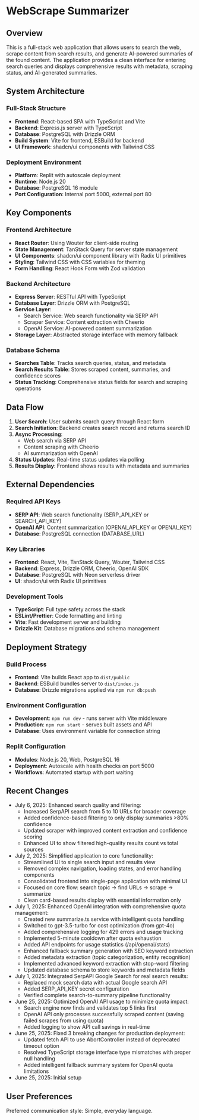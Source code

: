 # WebScrape Summarizer

## Overview

This is a full-stack web application that allows users to search the web, scrape content from search results, and generate AI-powered summaries of the found content. The application provides a clean interface for entering search queries and displays comprehensive results with metadata, scraping status, and AI-generated summaries.

## System Architecture

### Full-Stack Structure
- **Frontend**: React-based SPA with TypeScript and Vite
- **Backend**: Express.js server with TypeScript
- **Database**: PostgreSQL with Drizzle ORM
- **Build System**: Vite for frontend, ESBuild for backend
- **UI Framework**: shadcn/ui components with Tailwind CSS

### Deployment Environment
- **Platform**: Replit with autoscale deployment
- **Runtime**: Node.js 20
- **Database**: PostgreSQL 16 module
- **Port Configuration**: Internal port 5000, external port 80

## Key Components

### Frontend Architecture
- **React Router**: Using Wouter for client-side routing
- **State Management**: TanStack Query for server state management
- **UI Components**: shadcn/ui component library with Radix UI primitives
- **Styling**: Tailwind CSS with CSS variables for theming
- **Form Handling**: React Hook Form with Zod validation

### Backend Architecture
- **Express Server**: RESTful API with TypeScript
- **Database Layer**: Drizzle ORM with PostgreSQL
- **Service Layer**: 
  - Search Service: Web search functionality via SERP API
  - Scraper Service: Content extraction with Cheerio
  - OpenAI Service: AI-powered content summarization
- **Storage Layer**: Abstracted storage interface with memory fallback

### Database Schema
- **Searches Table**: Tracks search queries, status, and metadata
- **Search Results Table**: Stores scraped content, summaries, and confidence scores
- **Status Tracking**: Comprehensive status fields for search and scraping operations

## Data Flow

1. **User Search**: User submits search query through React form
2. **Search Initiation**: Backend creates search record and returns search ID
3. **Async Processing**: 
   - Web search via SERP API
   - Content scraping with Cheerio
   - AI summarization with OpenAI
4. **Status Updates**: Real-time status updates via polling
5. **Results Display**: Frontend shows results with metadata and summaries

## External Dependencies

### Required API Keys
- **SERP API**: Web search functionality (SERP_API_KEY or SEARCH_API_KEY)
- **OpenAI API**: Content summarization (OPENAI_API_KEY or OPENAI_KEY)
- **Database**: PostgreSQL connection (DATABASE_URL)

### Key Libraries
- **Frontend**: React, Vite, TanStack Query, Wouter, Tailwind CSS
- **Backend**: Express, Drizzle ORM, Cheerio, OpenAI SDK
- **Database**: PostgreSQL with Neon serverless driver
- **UI**: shadcn/ui with Radix UI primitives

### Development Tools
- **TypeScript**: Full type safety across the stack
- **ESLint/Prettier**: Code formatting and linting
- **Vite**: Fast development server and building
- **Drizzle Kit**: Database migrations and schema management

## Deployment Strategy

### Build Process
- **Frontend**: Vite builds React app to `dist/public`
- **Backend**: ESBuild bundles server to `dist/index.js`
- **Database**: Drizzle migrations applied via `npm run db:push`

### Environment Configuration
- **Development**: `npm run dev` - runs server with Vite middleware
- **Production**: `npm run start` - serves built assets and API
- **Database**: Uses environment variable for connection string

### Replit Configuration
- **Modules**: Node.js 20, Web, PostgreSQL 16
- **Deployment**: Autoscale with health checks on port 5000
- **Workflows**: Automated startup with port waiting

## Recent Changes
- July 6, 2025: Enhanced search quality and filtering:
  - Increased SerpAPI search from 5 to 10 URLs for broader coverage
  - Added confidence-based filtering to only display summaries >80% confidence
  - Updated scraper with improved content extraction and confidence scoring
  - Enhanced UI to show filtered high-quality results count vs total sources
- July 2, 2025: Simplified application to core functionality:
  - Streamlined UI to single search input and results view
  - Removed complex navigation, loading states, and error handling components
  - Consolidated frontend into single-page application with minimal UI
  - Focused on core flow: search topic → find URLs → scrape → summarize
  - Clean card-based results display with essential information only
- July 1, 2025: Enhanced OpenAI integration with comprehensive quota management:
  - Created new summarize.ts service with intelligent quota handling
  - Switched to gpt-3.5-turbo for cost optimization (from gpt-4o)
  - Added comprehensive logging for 429 errors and usage tracking
  - Implemented 5-minute cooldown after quota exhaustion
  - Added API endpoints for usage statistics (/api/openai/stats)
  - Enhanced fallback summary generation with SEO keyword extraction
  - Added metadata extraction (topic categorization, entity recognition)
  - Implemented advanced keyword extraction with stop-word filtering
  - Updated database schema to store keywords and metadata fields
- July 1, 2025: Integrated SerpAPI Google Search for real search results:
  - Replaced mock search data with actual Google search API
  - Added SERP_API_KEY secret configuration
  - Verified complete search-to-summary pipeline functionality
- June 25, 2025: Optimized OpenAI API usage to minimize quota impact:
  - Search engine now finds and validates top 5 links first
  - OpenAI API only processes successfully scraped content (saving failed scrapes from using quota)
  - Added logging to show API call savings in real-time
- June 25, 2025: Fixed 3 breaking changes for production deployment:
  - Updated fetch API to use AbortController instead of deprecated timeout option
  - Resolved TypeScript storage interface type mismatches with proper null handling
  - Added intelligent fallback summary system for OpenAI quota limitations
- June 25, 2025: Initial setup

## User Preferences

Preferred communication style: Simple, everyday language.